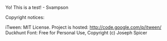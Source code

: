 Yo! This is a test! - Svampson

Copyright notices:

iTween: MIT License. Project is hosted: http://code.google.com/p/itween/
Duckhunt Font: Free for Personal Use, Copyright (c) Joseph Spicer